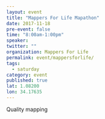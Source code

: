 ```yaml
---
layout: event
title: "Mappers For Life Mapathon"
date: 2017-11-18
pre-event: false
time: "8:00am-1:00pm"
speaker:
twitter: ""
organization: Mappers For Life
permalink: event/mappersforlife/
tags:  
  - saturday
category: event
published: true
lat: 1.08200
lon: 34.17635
---
```


Quality mapping
